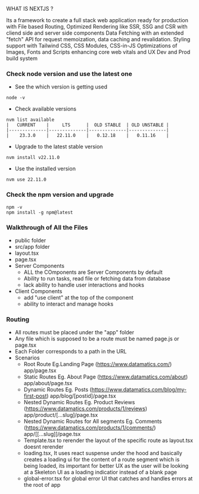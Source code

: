 WHAT IS NEXTJS ?

Its a framework to create a full stack web application ready for production with 
File based Routing,
Optimized Rendering like SSR, SSG and CSR with cliend side and server side components
Data Fetching with an extended "fetch" API for request memoization, data caching and revalidation.
Styling support with Tailwind CSS, CSS Modules, CSS-in-JS
Optimizations of Images, Fonts and Scripts enhancing core web vitals and UX
Dev and Prod build system

### Check node version and use the latest one
- See the which version is getting used
```
node -v
```
- Check available versions
```
nvm list available
|   CURRENT    |     LTS      |  OLD STABLE  | OLD UNSTABLE |
|--------------|--------------|--------------|--------------|
|    23.3.0    |   22.11.0    |   0.12.18    |   0.11.16    |
```
- Upgrade to the latest stable version
```
nvm install v22.11.0
```
- Use the installed version
```
nvm use 22.11.0
```

### Check the npm version and upgrade
```
npm -v
npm install -g npm@latest
```

### Walkthrough of All the Files
- public folder
- src/app folder
- layout.tsx
- page.tsx
- Server Components
  - ALL the COmponents are Server Components by default
  - Ability to run tasks, read file or fetching data from database
  - lack ability to handle user interactions and hooks
- Client Components
  - add "use client" at the top of the component
  - ability to interact and manage hooks

### Routing
- All routes must be placed under the "app" folder
- Any file which is supposed to be a route must be named page.js or page.tsx
- Each Folder corresponds to a path in the URL
- Scenarios
  - Root Route Eg.Landing Page (https://www.datamatics.com/) app/page.tsx
  - Static Routes Eg. About Page (https://www.datamatics.com/about) app/about/page.tsx
  - Dynamic Routes Eg. Posts (https://www.datamatics.com/blog/my-first-post) app/blog/[postid]/page.tsx
  - Nested Dynamic Routes Eg. Product Reviews (https://www.datamatics.com/products/1/reviews) app/product/[...slug]/page.tsx
  - Nested Dynamic Routes for All segments Eg. Comments (https://www.datamatics.com/products/1/comments/) app/[[...slug]]/page.tsx
  - Template.tsx to rerender the layout of the specific route as layout.tsx doesnt rerender
  - loading.tsx, It uses react suspense under the hood and basically creates a loading ui for the content of a route segment which is being loaded, its important for better UX as the user will be looking at a Skeleton UI as a loading indicatior instead of a blank page
  - global-error.tsx for global error UI that catches and handles errors at the root of app
  

